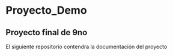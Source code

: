 # Proyecto_Demo
## Proyecto final de 9no
El siguiente repositorio contendra la documentación del proyecto
